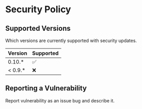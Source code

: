 # Security Policy

## Supported Versions

Which versions are currently supported with security updates.

| Version | Supported          |
| ------- | ------------------ |
| 0.10.*   | :white_check_mark: |
| < 0.9.*   | :x:                |

## Reporting a Vulnerability

Report vulnerability as an issue bug and describe it.

